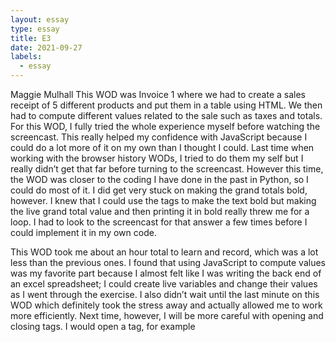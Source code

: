 ```yaml
---
layout: essay
type: essay
title: E3
date: 2021-09-27
labels:
  - essay
---
```


Maggie Mulhall
This WOD was Invoice 1 where we had to create a sales receipt of 5 different products and put them in a table using HTML. We then had to compute different values related to the sale such as taxes and totals. For this WOD, I fully tried the whole experience myself before watching the screencast. This really helped my confidence with JavaScript because I could do a lot more of it on my own than I thought I could. Last time when working with the browser history WODs, I tried to do them my self but I really didn’t get that far before turning to the screencast. However this time, the WOD was closer to the coding I have done in the past in Python, so I could do most of it. I did get very stuck on making the grand totals bold, however. I knew that I could use the tags to make the text bold but making the live grand total value and then printing it in bold really threw me for a loop. I had to look to the screencast for that answer a few times before I could implement it in my own code. 

This WOD took me about an hour total to learn and record, which was a lot less than the previous ones. I found that using JavaScript to compute values was my favorite part because I almost felt like I was writing the back end of an excel spreadsheet; I could create live variables and change their values as I went through the exercise. I also didn’t wait until the last minute on this WOD which definitely took the stress away and actually allowed me to work more efficiently. Next time, however, I will be more careful with opening and closing tags. I would open a tag, for example <script> and then forget to close it later, which really messed up my other code as I was writing. More attention to detail on the next exercise should prove to be beneficial to me in this process.
